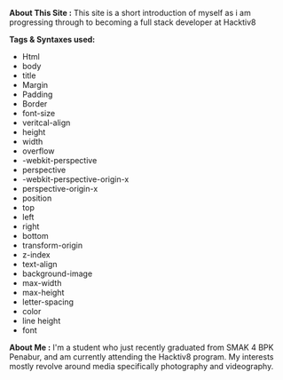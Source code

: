 **About This Site :** This site is a short introduction of myself as i am progressing through to becoming a full stack developer at Hacktiv8

**Tags & Syntaxes used:**

* Html
* body
* title
* Margin
* Padding
* Border
* font-size
* veritcal-align
* height
* width
* overflow
* -webkit-perspective
* perspective
* -webkit-perspective-origin-x
* perspective-origin-x
* position
* top
* left
* right
* bottom
* transform-origin
* z-index
* text-align
* background-image
* max-width
* max-height
* letter-spacing
* color
* line height
* font

**About Me :** I'm a student who just recently graduated from SMAK 4 BPK Penabur, and am currently attending the Hacktiv8 program.
My interests mostly revolve around media specifically photography and videography.
